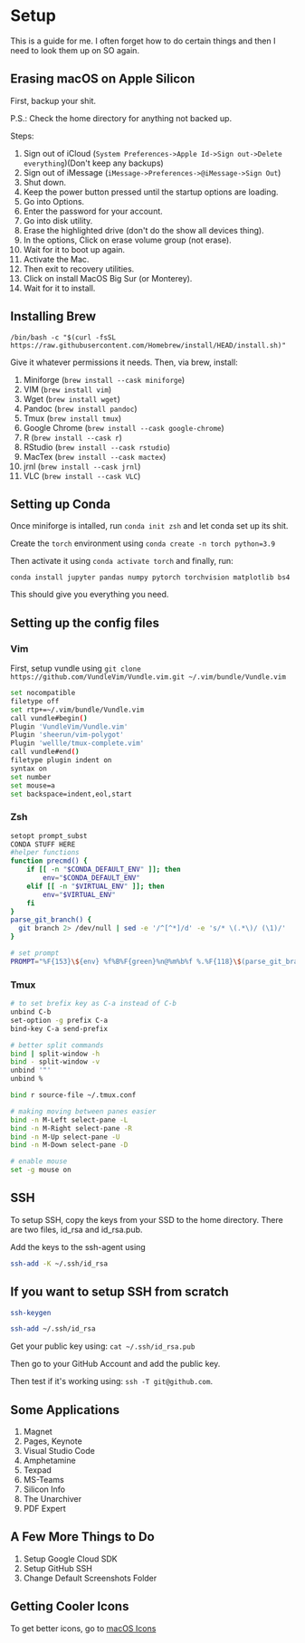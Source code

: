 # Setup
This is a guide for me. I often forget how to do certain things and then I need to look them up on SO again.

## Erasing macOS on Apple Silicon
First, backup your shit. 

P.S.: Check the home directory for anything not backed up.

Steps:
1. Sign out of iCloud (`System Preferences->Apple Id->Sign out->Delete everything`)(Don't keep any backups)
2. Sign out of iMessage (`iMessage->Preferences->@iMessage->Sign Out`)
3. Shut down.
4. Keep the power button pressed until the startup options are loading.
5. Go into Options.
6. Enter the password for your account.
7. Go into disk utility.
8. Erase the highlighted drive (don't do the show all devices thing).
9. In the options, Click on erase volume group (not erase).
10. Wait for it to boot up again.
11. Activate the Mac.
12. Then exit to recovery utilities.
13. Click on install MacOS Big Sur (or Monterey).
14. Wait for it to install.

## Installing Brew
`/bin/bash -c "$(curl -fsSL https://raw.githubusercontent.com/Homebrew/install/HEAD/install.sh)"`

Give it whatever permissions it needs. Then, via brew, install:

1. Miniforge (`brew install --cask miniforge`)
2. VIM (`brew install vim`)
3. Wget (`brew install wget`)
4. Pandoc (`brew install pandoc`)
5. Tmux (`brew install tmux`)
6. Google Chrome (`brew install --cask google-chrome`)
7. R (`brew install --cask r`)
8. RStudio (`brew install --cask rstudio`)
9. MacTex (`brew install --cask mactex`)
10. jrnl (`brew install --cask jrnl`)
11. VLC (`brew install --cask VLC`)

## Setting up Conda
Once miniforge is intalled, run `conda init zsh` and let conda set up its shit. 

Create the `torch` environment using `conda create -n torch python=3.9`

Then activate it using `conda activate torch` and finally, run:

`conda install jupyter pandas numpy pytorch torchvision matplotlib bs4`

This should give you everything you need.

## Setting up the config files
### Vim
First, setup vundle using `git clone https://github.com/VundleVim/Vundle.vim.git ~/.vim/bundle/Vundle.vim`

```bash
set nocompatible
filetype off
set rtp+=~/.vim/bundle/Vundle.vim
call vundle#begin()
Plugin 'VundleVim/Vundle.vim'
Plugin 'sheerun/vim-polygot'
Plugin 'wellle/tmux-complete.vim'
call vundle#end()
filetype plugin indent on
syntax on
set number
set mouse=a
set backspace=indent,eol,start
```


### Zsh
```bash
setopt prompt_subst
CONDA STUFF HERE
#helper functions
function precmd() {
	if [[ -n "$CONDA_DEFAULT_ENV" ]]; then
  		env="$CONDA_DEFAULT_ENV"
	elif [[ -n "$VIRTUAL_ENV" ]]; then
  		env="$VIRTUAL_ENV"
	fi
}
parse_git_branch() {
  git branch 2> /dev/null | sed -e '/^[^*]/d' -e 's/* \(.*\)/ (\1)/'
}

# set prompt
PROMPT="%F{153}\${env} %f%B%F{green}%n@%m%b%f %.%F{118}\$(parse_git_branch)%f%% "
```
### Tmux
```bash
# to set brefix key as C-a instead of C-b
unbind C-b
set-option -g prefix C-a
bind-key C-a send-prefix

# better split commands
bind | split-window -h
bind - split-window -v
unbind '"'
unbind %

bind r source-file ~/.tmux.conf

# making moving between panes easier
bind -n M-Left select-pane -L
bind -n M-Right select-pane -R
bind -n M-Up select-pane -U
bind -n M-Down select-pane -D

# enable mouse
set -g mouse on
```

## SSH

To setup SSH, copy the keys from your SSD to the home directory. There are two files, id_rsa and id_rsa.pub.

Add the keys to the ssh-agent using
```bash
ssh-add -K ~/.ssh/id_rsa
```

## If you want to setup SSH from scratch
```bash 
ssh-keygen
```
```bash
ssh-add ~/.ssh/id_rsa
```
Get your public key using:
`cat ~/.ssh/id_rsa.pub`

Then go to your GitHub Account and add the public key.

Then test if it's working using: `ssh -T git@github.com`.

## Some Applications
1. Magnet
2. Pages, Keynote
3. Visual Studio Code
4. Amphetamine
5. Texpad
6. MS-Teams
7. Silicon Info
8. The Unarchiver
9. PDF Expert

## A Few More Things to Do
1. Setup Google Cloud SDK
2. Setup GitHub SSH
3. Change Default Screenshots Folder


## Getting Cooler Icons
To get better icons, go to [macOS Icons](macosicons.com)

